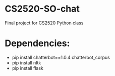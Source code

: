 # CS2520-SO-chat
Final project for CS2520 Python class
# Dependencies:
- pip install chatterbot==1.0.4 chatterbot_corpus
- pip install nltk
- pip install flask
